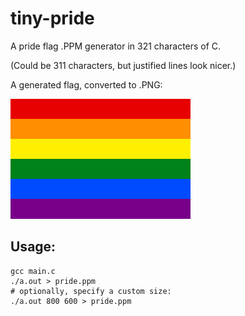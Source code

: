 # tiny-pride

A pride flag .PPM generator in 321 characters of C.

(Could be 311 characters, but justified lines look nicer.)

A generated flag, converted to .PNG:

![A pride flag](./pride.png)

## Usage:

```
gcc main.c
./a.out > pride.ppm
# optionally, specify a custom size:
./a.out 800 600 > pride.ppm
```

